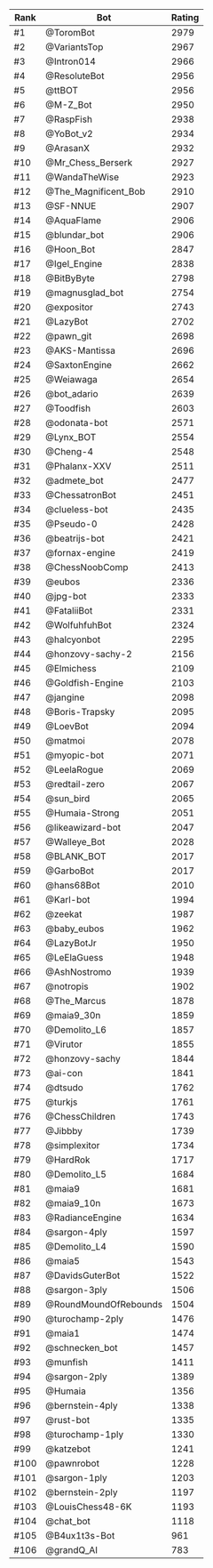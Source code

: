 Rank|Bot|Rating
---|---|---
#1|@ToromBot|2979
#2|@VariantsTop|2967
#3|@Intron014|2966
#4|@ResoluteBot|2956
#5|@ttBOT|2956
#6|@M-Z_Bot|2950
#7|@RaspFish|2938
#8|@YoBot_v2|2934
#9|@ArasanX|2932
#10|@Mr_Chess_Berserk|2927
#11|@WandaTheWise|2923
#12|@The_Magnificent_Bob|2910
#13|@SF-NNUE|2907
#14|@AquaFlame|2906
#15|@blundar_bot|2906
#16|@Hoon_Bot|2847
#17|@Igel_Engine|2838
#18|@BitByByte|2798
#19|@magnusglad_bot|2754
#20|@expositor|2743
#21|@LazyBot|2702
#22|@pawn_git|2698
#23|@AKS-Mantissa|2696
#24|@SaxtonEngine|2662
#25|@Weiawaga|2654
#26|@bot_adario|2639
#27|@Toodfish|2603
#28|@odonata-bot|2571
#29|@Lynx_BOT|2554
#30|@Cheng-4|2548
#31|@Phalanx-XXV|2511
#32|@admete_bot|2477
#33|@ChessatronBot|2451
#34|@clueless-bot|2435
#35|@Pseudo-0|2428
#36|@beatrijs-bot|2421
#37|@fornax-engine|2419
#38|@ChessNoobComp|2413
#39|@eubos|2336
#40|@jpg-bot|2333
#41|@FataliiBot|2331
#42|@WolfuhfuhBot|2324
#43|@halcyonbot|2295
#44|@honzovy-sachy-2|2156
#45|@Elmichess|2109
#46|@Goldfish-Engine|2103
#47|@jangine|2098
#48|@Boris-Trapsky|2095
#49|@LoevBot|2094
#50|@matmoi|2078
#51|@myopic-bot|2071
#52|@LeelaRogue|2069
#53|@redtail-zero|2067
#54|@sun_bird|2065
#55|@Humaia-Strong|2051
#56|@likeawizard-bot|2047
#57|@Walleye_Bot|2028
#58|@BLANK_BOT|2017
#59|@GarboBot|2017
#60|@hans68Bot|2010
#61|@Karl-bot|1994
#62|@zeekat|1987
#63|@baby_eubos|1962
#64|@LazyBotJr|1950
#65|@LeElaGuess|1948
#66|@AshNostromo|1939
#67|@notropis|1902
#68|@The_Marcus|1878
#69|@maia9_30n|1859
#70|@Demolito_L6|1857
#71|@Virutor|1855
#72|@honzovy-sachy|1844
#73|@ai-con|1841
#74|@dtsudo|1762
#75|@turkjs|1761
#76|@ChessChildren|1743
#77|@Jibbby|1739
#78|@simplexitor|1734
#79|@HardRok|1717
#80|@Demolito_L5|1684
#81|@maia9|1681
#82|@maia9_10n|1673
#83|@RadianceEngine|1634
#84|@sargon-4ply|1597
#85|@Demolito_L4|1590
#86|@maia5|1543
#87|@DavidsGuterBot|1522
#88|@sargon-3ply|1506
#89|@RoundMoundOfRebounds|1504
#90|@turochamp-2ply|1476
#91|@maia1|1474
#92|@schnecken_bot|1457
#93|@munfish|1411
#94|@sargon-2ply|1389
#95|@Humaia|1356
#96|@bernstein-4ply|1338
#97|@rust-bot|1335
#98|@turochamp-1ply|1330
#99|@katzebot|1241
#100|@pawnrobot|1228
#101|@sargon-1ply|1203
#102|@bernstein-2ply|1197
#103|@LouisChess48-6K|1193
#104|@chat_bot|1118
#105|@B4ux1t3s-Bot|961
#106|@grandQ_AI|783
